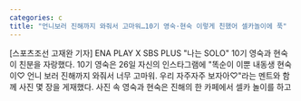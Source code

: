 ```yaml
---
categories: c
title: "언니보러 진해까지 와줘서 고마워…10기 영숙·현숙 이렇게 친했어 셀카놀이에 푹"
---
```

[스포츠조선 고재완 기자] ENA PLAY X SBS PLUS "나는 SOLO" 10기 영숙과 현숙이 친분을 자랑했다. 10기 영숙은 26일 자신의 인스타그램에 "똑순이 이뿐 내동생 현숙이♡ 언니 보러 진해까지 와줘서 너무 고마워. 우리 자주자주 보자아♡"라는 멘트와 함께 사진 몇 장을 게재했다. 사진 속 영숙과 현숙은 진해의 한 카페에서 셀카 놀이를 하고